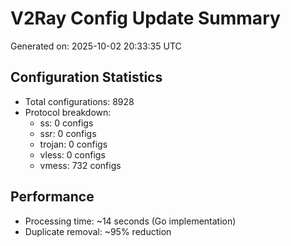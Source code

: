 # V2Ray Config Update Summary
Generated on: 2025-10-02 20:33:35 UTC

## Configuration Statistics
- Total configurations: 8928
- Protocol breakdown:
  - ss: 0 configs
  - ssr: 0 configs
  - trojan: 0 configs
  - vless: 0 configs
  - vmess: 732 configs

## Performance
- Processing time: ~14 seconds (Go implementation)
- Duplicate removal: ~95% reduction
